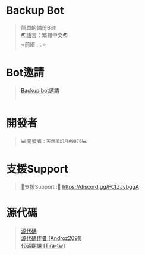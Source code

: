 # Backup Bot
> 簡單的備份Bot! <br>
> 🌏語言：繁體中文🌏<br>
> ⭐前綴 : `.`⭐<br>

# Bot邀請
> [Backup bot邀請](https://discord.com/api/oauth2/authorize?client_id=992425784239210547&permissions=8&scope=bot) <br> <br>


# 開發者
> 💻開發者 : `天然呆幻月#9076`💻 <br>


# 支援Support
> 📙支援Support :📙 https://discord.gg/FCtZJybggA <br>


# 源代碼
> [源代碼](https://github.com/Androz2091/backups-bot) <br>
> [源代碼作者 [Androz2091]](https://github.com/Androz2091/) <br>
> [代碼翻譯 [Tira-tw]](https://github.com/Tira-tw/)
